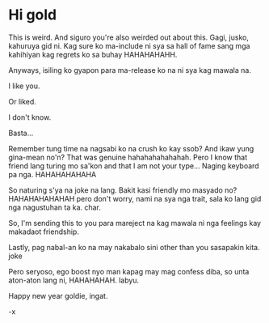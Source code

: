 <html>
<h1>Hi gold</h1>
  <body>
    <p>This is weird. And siguro you're also weirded out about this. Gagi, jusko, kahuruya gid ni. Kag sure ko ma-include ni sya sa hall of fame sang mga kahihiyan kag regrets ko sa buhay HAHAHAHAHH.</p>
    <p>Anyways, isiling ko gyapon para ma-release ko na ni sya kag mawala na.</p>
    <p>I like you.<p>
    <p>Or liked.</p>
    <p>I don't know.</p>
    <p>Basta...</p>
    <p>Remember tung time na nagsabi ko na crush ko kay ssob? And ikaw yung gina-mean no'n? That was genuine hahahahahahahah. Pero I know that friend lang turing mo sa'kon and that I am not your type... Naging keyboard pa nga. HAHAHAHAHAHA </p>
    <p>So naturing s'ya na joke na lang. Bakit kasi friendly mo masyado no? HAHAHAHAHAHAH pero don't worry, nami na sya nga trait, sala ko lang gid nga nagustuhan ta ka. char.</p>
    <p>So, I'm sending this to you para mareject na kag mawala ni nga feelings kay makadaot friendship. </p>
    <p>Lastly, pag nabal-an ko na may nakabalo sini other than you sasapakin kita. joke </p>
    <p>Pero seryoso, ego boost nyo man kapag may mag confess diba, so unta aton-aton lang ni, HAHAHAHAH. labyu.</p>
    <p>Happy new year goldie, ingat.</p>
    <p>-x</p>
